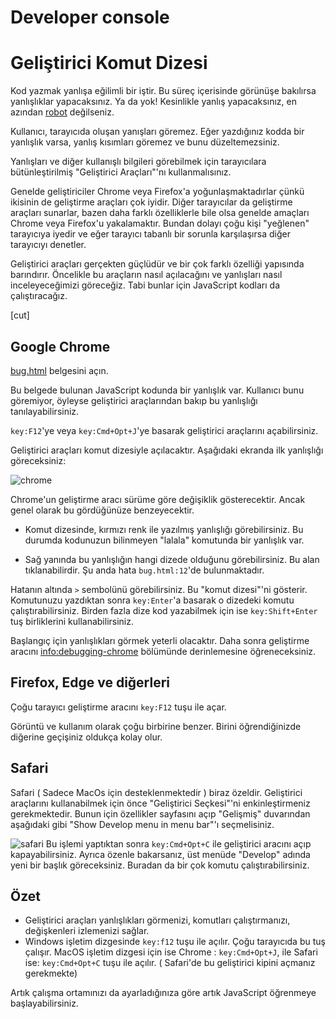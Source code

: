 # Developer console

# Geliştirici Komut Dizesi

Kod yazmak yanlışa eğilimli bir iştir. Bu süreç içerisinde görünüşe bakılırsa yanlışlıklar yapacaksınız. Ya da yok! Kesinlikle yanlış yapacaksınız, en azından [robot](<https://tr.wikipedia.org/wiki/Bender_(Futurama)>) değilseniz.

Kullanıcı, tarayıcıda oluşan yanışları göremez. Eğer yazdığınız kodda bir yanlışlık varsa, yanlış kısımları göremez ve bunu düzeltemezsiniz.

Yanlışları ve diğer kullanışlı bilgileri görebilmek için tarayıcılara bütünleştirilmiş "Geliştirici Araçları"'nı kullanmalısınız.

Genelde geliştiriciler Chrome veya Firefox'a yoğunlaşmaktadırlar çünkü ikisinin de geliştirme araçları çok iyidir. Diğer tarayıcılar da geliştirme araçları sunarlar, bazen daha farklı özelliklerle bile olsa genelde amaçları Chrome veya Firefox'u yakalamaktır.  Bundan dolayı çoğu kişi "yeğlenen" tarayıcıya iyedir ve eğer tarayıcı tabanlı bir sorunla karşılaşırsa diğer tarayıcıyı denetler.

Geliştirici araçları gerçekten güçlüdür ve bir çok farklı özelliği yapısında barındırır. Öncelikle bu araçların nasıl açılacağını ve yanlışları nasıl inceleyeceğimizi göreceğiz. Tabi bunlar için JavaScript kodları da çalıştıracağız.

[cut]

## Google Chrome

[bug.html](bug.html) belgesini açın.

Bu belgede bulunan JavaScript kodunda bir yanlışlık var. Kullanıcı bunu göremiyor, öyleyse geliştirici araçlarından bakıp bu yanlışlığı tanılayabilirsiniz.

`key:F12`'ye veya `key:Cmd+Opt+J`'ye basarak geliştirici araçlarını açabilirsiniz.

Geliştirici araçları komut dizesiyle açılacaktır. Aşağıdaki ekranda ilk yanlışlığı göreceksiniz:

![chrome](chrome.png)

Chrome'un geliştirme aracı sürüme göre değişiklik gösterecektir. Ancak genel olarak bu gördüğünüze benzeyecektir.

- Komut dizesinde, kırmızı renk ile yazılmış yanlışlığı görebilirsiniz. Bu durumda kodunuzun bilinmeyen "lalala" komutunda bir yanlışlık var.

- Sağ yanında bu yanlışlığın hangi dizede olduğunu görebilirsiniz. Bu alan tıklanabilirdir. Şu anda hata `bug.html:12`'de bulunmaktadır.

Hatanın altında `>` sembolünü görebilirsiniz. Bu "komut dizesi"'ni gösterir. Komutunuzu yazdıktan sonra `key:Enter`'a basarak o dizedeki komutu çalıştırabilirsiniz. Birden fazla dize kod yazabilmek için ise `key:Shift+Enter` tuş birliklerini kullanabilirsiniz.

Başlangıç için yanlışlıkları görmek yeterli olacaktır. Daha sonra geliştirme aracını <info:debugging-chrome> bölümünde derinlemesine öğreneceksiniz.

## Firefox, Edge ve diğerleri

Çoğu tarayıcı geliştirme aracını `key:F12` tuşu ile açar.

Görüntü ve kullanım olarak çoğu birbirine benzer. Birini öğrendiğinizde diğerine geçişiniz oldukça kolay olur.

## Safari

Safari ( Sadece MacOs için desteklenmektedir ) biraz özeldir. Geliştirici araçlarını kullanabilmek için önce "Geliştirici Seçkesi"'ni enkinleştirmeniz gerekmektedir. Bunun için özellikler sayfasını açıp "Gelişmiş" duvarından aşağıdaki gibi "Show Develop menu in menu bar"'ı seçmelisiniz.

![safari](safari.png)
Bu işlemi yaptıktan sonra `key:Cmd+Opt+C` ile geliştirici aracını açıp kapayabilirsiniz. Ayrıca özenle bakarsanız, üst menüde "Develop" adında yeni bir başlık göreceksiniz. Buradan da bir çok komutu çalıştırabilirsiniz.

## Özet
- Geliştirici araçları yanlışlıkları görmenizi, komutları çalıştırmanızı, değişkenleri izlemenizi sağlar.
-  Windows işletim dizgesinde `key:f12` tuşu ile açılır. Çoğu tarayıcıda bu tuş çalışır. MacOS işletim dizgesi için ise Chrome : `key:Cmd+Opt+J`,  ile Safari ise: `key:Cmd+Opt+C` tuşu ile açılır. ( Safari'de bu geliştirici kipini açmanız gerekmekte)

Artık çalışma ortamınızı da ayarladığınıza göre artık JavaScript öğrenmeye başlayabilirsiniz.
